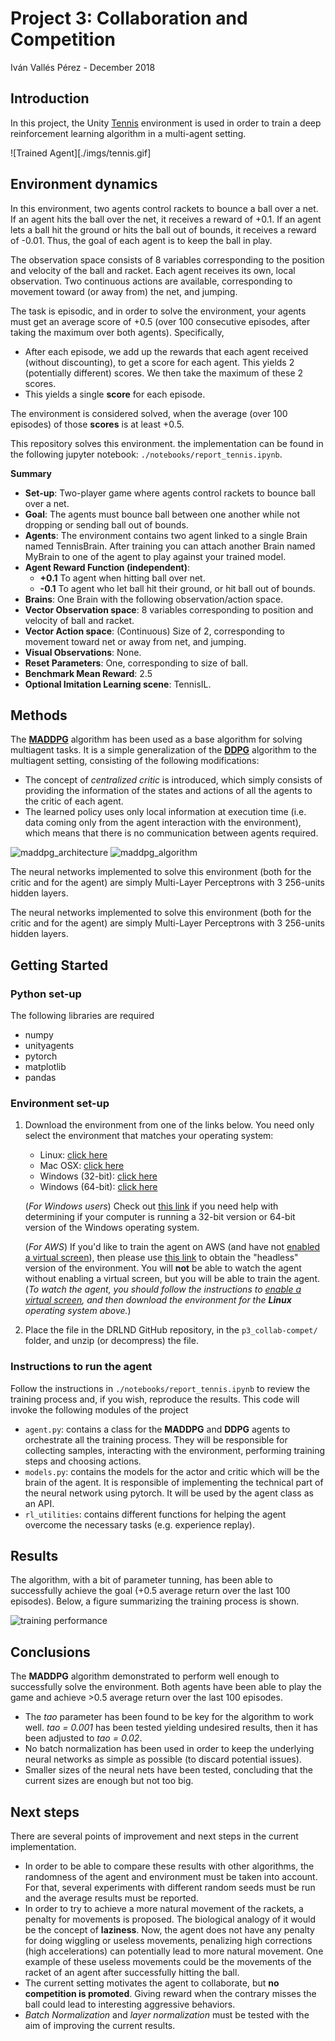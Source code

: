# Project 3: Collaboration and Competition

Iván Vallés Pérez - December 2018

## Introduction
In this project, the Unity [Tennis](https://github.com/Unity-Technologies/ml-agents/blob/master/docs/Learning-Environment-Examples.md#tennis) environment is used in order to train a deep reinforcement learning algorithm in a multi-agent setting.

![Trained Agent][./imgs/tennis.gif]


## Environment dynamics
In this environment, two agents control rackets to bounce a ball over a net. If an agent hits the ball over the net, it receives a reward of +0.1.  If an agent lets a ball hit the ground or hits the ball out of bounds, it receives a reward of -0.01.  Thus, the goal of each agent is to keep the ball in play.

The observation space consists of 8 variables corresponding to the position and velocity of the ball and racket. Each agent receives its own, local observation.  Two continuous actions are available, corresponding to movement toward (or away from) the net, and jumping. 

The task is episodic, and in order to solve the environment, your agents must get an average score of +0.5 (over 100 consecutive episodes, after taking the maximum over both agents). Specifically,

- After each episode, we add up the rewards that each agent received (without discounting), to get a score for each agent. This yields 2 (potentially different) scores. We then take the maximum of these 2 scores.
- This yields a single **score** for each episode.

The environment is considered solved, when the average (over 100 episodes) of those **scores** is at least +0.5.

This repository solves this environment. the implementation can be found in the following jupyter notebook: `./notebooks/report_tennis.ipynb`.

**Summary**

- **Set-up**: Two-player game where agents control rackets to bounce ball over a net.
- **Goal**: The agents must bounce ball between one another while not dropping or sending ball out of bounds.
- **Agents**: The environment contains two agent linked to a single Brain named TennisBrain. After training you can attach another Brain named MyBrain to one of the agent to play against your trained model.
- **Agent Reward Function (independent)**:
    - **+0.1** To agent when hitting ball over net.
    - **-0.1** To agent who let ball hit their ground, or hit ball out of bounds.
- **Brains**: One Brain with the following observation/action space.
- **Vector Observation space**: 8 variables corresponding to position and velocity of ball and racket.
- **Vector Action space**: (Continuous) Size of 2, corresponding to movement toward net or away from net, and jumping.
- **Visual Observations**: None.
- **Reset Parameters**: One, corresponding to size of ball.
- **Benchmark Mean Reward**: 2.5
- **Optional Imitation Learning scene**: TennisIL.

## Methods
The [**MADDPG**](https://arxiv.org/abs/1706.02275) algorithm has been used as a base algorithm for solving multiagent tasks. It is a simple generalization of the [**DDPG**](https://arxiv.org/pdf/1509.02971.pdf) algorithm to the multiagent setting, consisting of the following modifications:

- The concept of *centralized critic* is introduced, which simply consists of providing the information of the states and actions of all the agents to the critic of each agent. 
- The learned policy uses only local information at execution time (i.e. data coming only from the agent interaction with the environment), which means that there is no communication between agents required. 

![maddpg_architecture](../imgs/maddpg_architecture.png)
![maddpg_algorithm](../imgs/algorithm.png)

The neural networks implemented to solve this environment (both for the critic and for the agent) are simply Multi-Layer Perceptrons with 3 256-units hidden layers.

The neural networks implemented to solve this environment (both for the critic and for the agent) are simply Multi-Layer Perceptrons with 3 256-units hidden layers.

## Getting Started

### Python set-up
The following libraries are required

- numpy
- unityagents
- pytorch
- matplotlib
- pandas

### Environment set-up
1. Download the environment from one of the links below.  You need only select the environment that matches your operating system:
    - Linux: [click here](https://s3-us-west-1.amazonaws.com/udacity-drlnd/P3/Tennis/Tennis_Linux.zip)
    - Mac OSX: [click here](https://s3-us-west-1.amazonaws.com/udacity-drlnd/P3/Tennis/Tennis.app.zip)
    - Windows (32-bit): [click here](https://s3-us-west-1.amazonaws.com/udacity-drlnd/P3/Tennis/Tennis_Windows_x86.zip)
    - Windows (64-bit): [click here](https://s3-us-west-1.amazonaws.com/udacity-drlnd/P3/Tennis/Tennis_Windows_x86_64.zip)
    
    (_For Windows users_) Check out [this link](https://support.microsoft.com/en-us/help/827218/how-to-determine-whether-a-computer-is-running-a-32-bit-version-or-64) if you need help with determining if your computer is running a 32-bit version or 64-bit version of the Windows operating system.

    (_For AWS_) If you'd like to train the agent on AWS (and have not [enabled a virtual screen](https://github.com/Unity-Technologies/ml-agents/blob/master/docs/Training-on-Amazon-Web-Service.md)), then please use [this link](https://s3-us-west-1.amazonaws.com/udacity-drlnd/P3/Tennis/Tennis_Linux_NoVis.zip) to obtain the "headless" version of the environment.  You will **not** be able to watch the agent without enabling a virtual screen, but you will be able to train the agent.  (_To watch the agent, you should follow the instructions to [enable a virtual screen](https://github.com/Unity-Technologies/ml-agents/blob/master/docs/Training-on-Amazon-Web-Service.md), and then download the environment for the **Linux** operating system above._)

2. Place the file in the DRLND GitHub repository, in the `p3_collab-compet/` folder, and unzip (or decompress) the file. 

### Instructions to run the agent
Follow the instructions in `./notebooks/report_tennis.ipynb` to review the training process and, if you wish, reproduce the results. This code will invoke the following modules of the project
- `agent.py`: contains a class for the **MADDPG** and **DDPG** agents to orchestrate all the training process. They will be responsible for collecting samples, interacting with the environment, performing training steps and choosing actions.
- `models.py`: contains the models for the actor and critic which will be the brain of the agent. It is responsible of implementing the technical part of the neural network using pytorch. It will be used by the agent class as an API. 
- `rl_utilities`: contains different functions for helping the agent overcome the necessary tasks (e.g. experience replay).

## Results
The algorithm, with a bit of parameter tunning, has been able to successfully achieve the goal (+0.5 average return over the last 100 episodes). Below, a figure summarizing the training process is shown.

![training performance](../imgs/performance.png)


## Conclusions
The **MADDPG** algorithm demonstrated to perform well enough to successfully solve the environment. Both agents have been able to play the game and achieve >0.5 average return over the last 100 episodes. 
- The *tao* parameter has been found to be key for the algorithm to work well. *tao = 0.001* has been tested yielding undesired results, then it has been adjusted to *tao = 0.02*.
- No batch normalization has been used in order to keep the underlying neural networks as simple as possible (to discard potential issues).
- Smaller sizes of the neural nets have been tested, concluding that the current sizes are enough but not too big.

## Next steps
There are several points of improvement and next steps in the current implementation.
- In order to be able to compare these results with other algorithms, the randomness of the agent and environment must be taken into account. For that, several experiments with different random seeds must be run and the average results must be reported.
- In order to try to achieve a more natural movement of the rackets, a penalty for movements is proposed. The biological analogy of it would be the concept of **laziness**. Now, the agent does not have any penalty for doing wiggling or useless movements, penalizing high corrections (high accelerations) can potentially lead to more natural movement. One example of these useless movements could be the movements of the racket of an agent after successfully hitting the ball.
- The current setting motivates the agent to collaborate, but **no competition is promoted**. Giving reward when the contrary misses the ball could lead to interesting aggressive behaviors.
- *Batch Normalization* and *layer normalization* must be tested with the aim of improving the current results.

